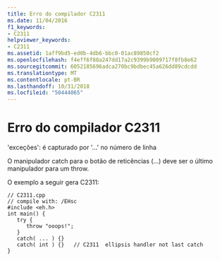 ```yaml
---
title: Erro do compilador C2311
ms.date: 11/04/2016
f1_keywords:
- C2311
helpviewer_keywords:
- C2311
ms.assetid: 1aff9bd5-ed0b-4db6-bbc0-01ac89850cf2
ms.openlocfilehash: f4eff6f88a247dd17a2c9399b9009717f8fb8e62
ms.sourcegitcommit: 6052185696adca270bc9bdbec45a626dd89cdcdd
ms.translationtype: MT
ms.contentlocale: pt-BR
ms.lasthandoff: 10/31/2018
ms.locfileid: "50444065"
---
```

# <a name="compiler-error-c2311"></a>Erro do compilador C2311

'exceções': é capturado por '...' no número de linha

O manipulador catch para o botão de reticências (...) deve ser o último manipulador para um throw.

O exemplo a seguir gera C2311:

```
// C2311.cpp
// compile with: /EHsc
#include <eh.h>
int main() {
   try {
      throw "ooops!";
   }
   catch( ... ) {}
   catch( int ) {}   // C2311  ellipsis handler not last catch
}
```